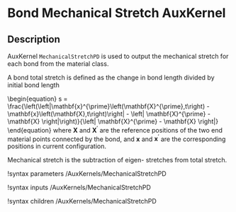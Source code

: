 # Bond Mechanical Stretch AuxKernel

## Description

AuxKernel `MechanicalStretchPD` is used to output the mechanical stretch for each bond from the material class.

A bond total stretch is defined as the change in bond length divided by initial bond length

\begin{equation}
  s = \frac{\left(\left|\mathbf{x}^{\prime}\left(\mathbf{X}^{\prime},t\right) - \mathbf{x}\left(\mathbf{X},t\right)\right| - \left| \mathbf{X}^{\prime} - \mathbf{X} \right|\right)}{\left| \mathbf{X}^{\prime} - \mathbf{X} \right|}
\end{equation}
where $\mathbf{X}$ and $\mathbf{X}^{\prime}$ are the reference positions of the two end material points connected by the bond, and $\mathbf{x}$ and $\mathbf{x}^{\prime}$ are the corresponding positions in current configuration.

Mechanical stretch is the subtraction of eigen- stretches from total stretch.

!syntax parameters /AuxKernels/MechanicalStretchPD

!syntax inputs /AuxKernels/MechanicalStretchPD

!syntax children /AuxKernels/MechanicalStretchPD
